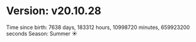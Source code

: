 # Version: v20.10.28
Time since birth: 7638 days, 183312 hours, 10998720 minutes, 659923200 seconds
Season: Summer ☀️
